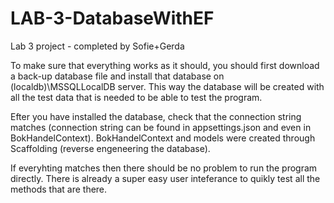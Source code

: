 # LAB-3-DatabaseWithEF

Lab 3 project - completed by Sofie+Gerda

To make sure that everything works as it should, you should first download a back-up database file and install that database on (localdb)\\MSSQLLocalDB server.
This way the database will be created with all the test data that is needed to be able to test the program.

Efter you have installed the database, check that the connection string matches (connection string can be found in appsettings.json and even in BokHandelContext).
BokHandelContext and models were created through Scaffolding (reverse engeneering the database).

If everyhting matches then there should be no problem to run the program directly. There is already a super easy user inteferance to quikly test all the methods that are there.
